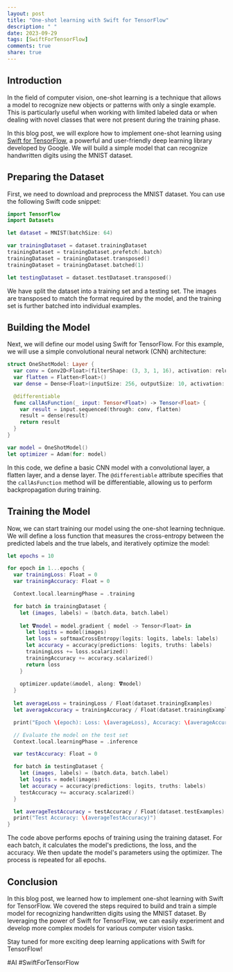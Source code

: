 ```yaml
---
layout: post
title: "One-shot learning with Swift for TensorFlow"
description: " "
date: 2023-09-29
tags: [SwiftForTensorFlow]
comments: true
share: true
---
```


## Introduction
In the field of computer vision, one-shot learning is a technique that allows a model to recognize new objects or patterns with only a single example. This is particularly useful when working with limited labeled data or when dealing with novel classes that were not present during the training phase.

In this blog post, we will explore how to implement one-shot learning using [Swift for TensorFlow](https://www.tensorflow.org/swift), a powerful and user-friendly deep learning library developed by Google. We will build a simple model that can recognize handwritten digits using the MNIST dataset.

## Preparing the Dataset
First, we need to download and preprocess the MNIST dataset. You can use the following Swift code snippet:

```swift
import TensorFlow
import Datasets

let dataset = MNIST(batchSize: 64)

var trainingDataset = dataset.trainingDataset
trainingDataset = trainingDataset.prefetch(.batch)
trainingDataset = trainingDataset.transposed()
trainingDataset = trainingDataset.batched(1)

let testingDataset = dataset.testDataset.transposed()
```

We have split the dataset into a training set and a testing set. The images are transposed to match the format required by the model, and the training set is further batched into individual examples.

## Building the Model
Next, we will define our model using Swift for TensorFlow. For this example, we will use a simple convolutional neural network (CNN) architecture:

```swift
struct OneShotModel: Layer {
  var conv = Conv2D<Float>(filterShape: (3, 3, 1, 16), activation: relu)
  var flatten = Flatten<Float>()
  var dense = Dense<Float>(inputSize: 256, outputSize: 10, activation: softmax)

  @differentiable
  func callAsFunction(_ input: Tensor<Float>) -> Tensor<Float> {
    var result = input.sequenced(through: conv, flatten)
    result = dense(result)
    return result
  }
}

var model = OneShotModel()
let optimizer = Adam(for: model)
```

In this code, we define a basic CNN model with a convolutional layer, a flatten layer, and a dense layer. The `@differentiable` attribute specifies that the `callAsFunction` method will be differentiable, allowing us to perform backpropagation during training.

## Training the Model
Now, we can start training our model using the one-shot learning technique. We will define a loss function that measures the cross-entropy between the predicted labels and the true labels, and iteratively optimize the model:

```swift
let epochs = 10

for epoch in 1...epochs {
  var trainingLoss: Float = 0
  var trainingAccuracy: Float = 0

  Context.local.learningPhase = .training

  for batch in trainingDataset {
    let (images, labels) = (batch.data, batch.label)
    
    let 𝛁model = model.gradient { model -> Tensor<Float> in
      let logits = model(images)
      let loss = softmaxCrossEntropy(logits: logits, labels: labels)
      let accuracy = accuracy(predictions: logits, truths: labels)
      trainingLoss += loss.scalarized()
      trainingAccuracy += accuracy.scalarized()
      return loss
    }
    
    optimizer.update(&model, along: 𝛁model)
  }
  
  let averageLoss = trainingLoss / Float(dataset.trainingExamples)
  let averageAccuracy = trainingAccuracy / Float(dataset.trainingExamples)

  print("Epoch \(epoch): Loss: \(averageLoss), Accuracy: \(averageAccuracy)")

  // Evaluate the model on the test set
  Context.local.learningPhase = .inference

  var testAccuracy: Float = 0

  for batch in testingDataset {
    let (images, labels) = (batch.data, batch.label)
    let logits = model(images)
    let accuracy = accuracy(predictions: logits, truths: labels)
    testAccuracy += accuracy.scalarized()
  }

  let averageTestAccuracy = testAccuracy / Float(dataset.testExamples)
  print("Test Accuracy: \(averageTestAccuracy)")
}
```

The code above performs epochs of training using the training dataset. For each batch, it calculates the model's predictions, the loss, and the accuracy. We then update the model's parameters using the optimizer. The process is repeated for all epochs.

## Conclusion
In this blog post, we learned how to implement one-shot learning with Swift for TensorFlow. We covered the steps required to build and train a simple model for recognizing handwritten digits using the MNIST dataset. By leveraging the power of Swift for TensorFlow, we can easily experiment and develop more complex models for various computer vision tasks.

Stay tuned for more exciting deep learning applications with Swift for TensorFlow!

#AI #SwiftForTensorFlow